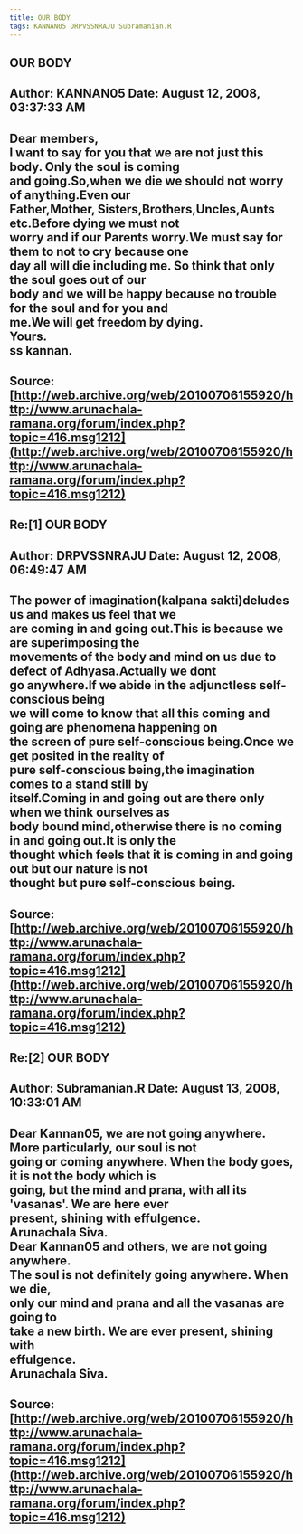 ```yaml
--- 
title: OUR BODY   
tags: KANNAN05 DRPVSSNRAJU Subramanian.R  
---  
```

## OUR BODY  
Author: KANNAN05            Date: August 12, 2008, 03:37:33 AM  
---  
Dear members,   
I want to say for you that we are not just this body. Only the soul is coming  
and going.So,when we die we should not worry of anything.Even our  
Father,Mother, Sisters,Brothers,Uncles,Aunts etc.Before dying we must not  
worry and if our Parents worry.We must say for them to not to cry because one  
day all will die including me. So think that only the soul goes out of our  
body and we will be happy because no trouble for the soul and for you and  
me.We will get freedom by dying.   
Yours.   
ss kannan.
 ---  
Source:[http://web.archive.org/web/20100706155920/http://www.arunachala-ramana.org/forum/index.php?topic=416.msg1212](http://web.archive.org/web/20100706155920/http://www.arunachala-ramana.org/forum/index.php?topic=416.msg1212)   
---  

## Re:[1] OUR BODY  
Author: DRPVSSNRAJU         Date: August 12, 2008, 06:49:47 AM  
---  
The power of imagination(kalpana sakti)deludes us and makes us feel that we  
are coming in and going out.This is because we are superimposing the   
movements of the body and mind on us due to defect of Adhyasa.Actually we dont  
go anywhere.If we abide in the adjunctless self-conscious being   
we will come to know that all this coming and going are phenomena happening on  
the screen of pure self-conscious being.Once we get posited in the reality of  
pure self-conscious being,the imagination comes to a stand still by  
itself.Coming in and going out are there only when we think ourselves as   
body bound mind,otherwise there is no coming in and going out.It is only the  
thought which feels that it is coming in and going out but our nature is not   
thought but pure self-conscious being.
 ---  
Source:[http://web.archive.org/web/20100706155920/http://www.arunachala-ramana.org/forum/index.php?topic=416.msg1212](http://web.archive.org/web/20100706155920/http://www.arunachala-ramana.org/forum/index.php?topic=416.msg1212)   
---  

## Re:[2] OUR BODY  
Author: Subramanian.R       Date: August 13, 2008, 10:33:01 AM  
---  
Dear Kannan05, we are not going anywhere. More particularly, our soul is not  
going or coming anywhere. When the body goes, it is not the body which is  
going, but the mind and prana, with all its 'vasanas'. We are here ever  
present, shining with effulgence.   
Arunachala Siva.   
Dear Kannan05 and others, we are not going anywhere.   
The soul is not definitely going anywhere. When we die,   
only our mind and prana and all the vasanas are going to   
take a new birth. We are ever present, shining with   
effulgence.   
Arunachala Siva.
 ---  
Source:[http://web.archive.org/web/20100706155920/http://www.arunachala-ramana.org/forum/index.php?topic=416.msg1212](http://web.archive.org/web/20100706155920/http://www.arunachala-ramana.org/forum/index.php?topic=416.msg1212)   
---  

